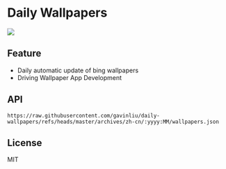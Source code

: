 # Daily Wallpapers
  
![](https://www.bing.com/th?id=OHR.GlastonburyScenic_ZH-CN9162571249_UHD.jpg)

## Feature

- Daily automatic update of bing wallpapers
- Driving Wallpaper App Development

## API

```
https://raw.githubusercontent.com/gavinliu/daily-wallpapers/refs/heads/master/archives/zh-cn/:yyyy:MM/wallpapers.json
```

## License

MIT
  